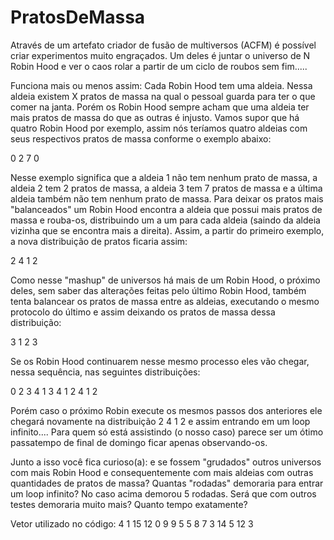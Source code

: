 # PratosDeMassa
Através de um artefato criador de fusão de multiversos (ACFM) é possível criar experimentos muito engraçados.
Um deles é juntar o universo de N Robin Hood e ver o caos rolar a partir de um ciclo de roubos sem fim.....

Funciona mais ou menos assim: Cada Robin Hood tem uma aldeia. Nessa aldeia existem X pratos de massa na qual o pessoal guarda para ter o que comer na janta. Porém os Robin Hood sempre acham que uma aldeia ter mais pratos de massa do que as outras é injusto. Vamos supor que há quatro Robin Hood por exemplo, assim nós teríamos quatro aldeias com seus respectivos pratos de massa conforme o exemplo abaixo:

0 2 7 0

Nesse exemplo significa que a aldeia 1 não tem nenhum prato de massa, a aldeia 2 tem 2 pratos de massa, a aldeia 3 tem 7 pratos de massa e a última aldeia também não tem nenhum prato de massa. Para deixar os pratos mais "balanceados" um Robin Hood encontra a aldeia que possui mais pratos de massa e rouba-os, distribuindo um a um para cada aldeia (saindo da aldeia vizinha que se encontra mais a direita). Assim, a partir do primeiro exemplo, a nova distribuição de pratos ficaria assim:

2 4 1 2

Como nesse "mashup" de universos há mais de um Robin Hood, o próximo deles, sem saber das alterações feitas pelo último Robin Hood, também tenta balancear os pratos de massa entre as aldeias, executando o mesmo protocolo do último e assim deixando os pratos de massa dessa distribuição:

3 1 2 3

Se os Robin Hood continuarem nesse mesmo processo eles vão chegar, nessa sequência, nas seguintes distribuições:

0 2 3 4
1 3 4 1
2 4 1 2

Porém caso o próximo Robin execute os mesmos passos dos anteriores ele chegará novamente na distribuição 2 4 1 2 e assim entrando em um loop infinito.... Para quem só está assistindo (o nosso caso) parece ser um ótimo passatempo de final de domingo ficar apenas observando-os.

Junto a isso você fica curioso(a): e se fossem "grudados" outros universos com mais Robin Hood e consequentemente com mais aldeias com outras quantidades de pratos de massa? Quantas "rodadas" demoraria para entrar um loop infinito? No caso acima demorou 5 rodadas. Será que com outros testes demoraria muito mais? Quanto tempo exatamente?

Vetor utilizado no código: 4	1	15	12	0	9	9	5	5	8	7	3	14	5	12	3
